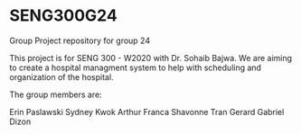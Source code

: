 # SENG300G24
Group Project repository for group 24

This project is for SENG 300 - W2020 with Dr. Sohaib Bajwa. We are aiming to create a hospital managment system to help with scheduling and organization of the hospital.

The group members are:

Erin Paslawski
Sydney Kwok
Arthur Franca 
Shavonne Tran
Gerard Gabriel Dizon 
